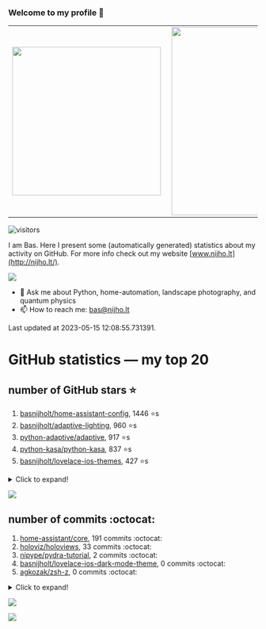 ### Welcome to my profile 👋

<center>
  <table>
    <tr>
        <td><img width="300px" align="left" src="https://github-readme-stats.vercel.app/api/top-langs/?username=basnijholt&hide=TeX,Jupyter%20Notebook&layout=compact&theme=radical" /></td>
        <td><img align='right' src="https://github-readme-stats.vercel.app/api?username=basnijholt&show_icons=true&theme=radical" width="380"></td>
    </tr>
  </table>
</center>

![visitors](https://visitor-badge.glitch.me/badge?page_id=basnijholt.visitor-badge)

I am Bas. Here I present some (automatically generated) statistics about my activity on GitHub. For more info check out my website [www.nijho.lt](http://nijho.lt/).

![](https://www.nijho.lt/authors/admin/avatar_hu9e60e4b9bc120dfb6a666009f2878da6_182107_250x250_fill_q90_lanczos_center.jpg)

- 💬 Ask me about Python, home-automation, landscape photography, and quantum physics
- 📫 How to reach me: bas@nijho.lt

Last updated at 2023-05-15 12:08:55.731391.

# GitHub statistics — my top 20

## number of GitHub stars ⭐️

1. [basnijholt/home-assistant-config](https://github.com/basnijholt/home-assistant-config/), 1446 ⭐️s
2. [basnijholt/adaptive-lighting](https://github.com/basnijholt/adaptive-lighting/), 960 ⭐️s
3. [python-adaptive/adaptive](https://github.com/python-adaptive/adaptive/), 917 ⭐️s
4. [python-kasa/python-kasa](https://github.com/python-kasa/python-kasa/), 837 ⭐️s
5. [basnijholt/lovelace-ios-themes](https://github.com/basnijholt/lovelace-ios-themes/), 427 ⭐️s
<details><summary>Click to expand!</summary>

6. [basnijholt/lovelace-ios-dark-mode-theme](https://github.com/basnijholt/lovelace-ios-dark-mode-theme/), 410 ⭐️s
7. [basnijholt/miflora](https://github.com/basnijholt/miflora/), 360 ⭐️s
8. [topocm/topocm_content](https://github.com/topocm/topocm_content/), 238 ⭐️s
9. [basnijholt/rsync-time-machine.py](https://github.com/basnijholt/rsync-time-machine.py/), 153 ⭐️s
10. [basnijholt/home-assistant-streamdeck-yaml](https://github.com/basnijholt/home-assistant-streamdeck-yaml/), 106 ⭐️s
11. [basnijholt/home-assistant-macbook-touch-bar](https://github.com/basnijholt/home-assistant-macbook-touch-bar/), 92 ⭐️s
12. [kwant-project/kwant](https://github.com/kwant-project/kwant/), 72 ⭐️s
13. [basnijholt/markdown-code-runner](https://github.com/basnijholt/markdown-code-runner/), 53 ⭐️s
14. [basnijholt/home-assistant-streamdeck-yaml-addon](https://github.com/basnijholt/home-assistant-streamdeck-yaml-addon/), 42 ⭐️s
15. [basnijholt/aiokef](https://github.com/basnijholt/aiokef/), 28 ⭐️s
16. [basnijholt/thesis-cover](https://github.com/basnijholt/thesis-cover/), 25 ⭐️s
17. [basnijholt/instacron](https://github.com/basnijholt/instacron/), 19 ⭐️s
18. [basnijholt/adaptive-scheduler](https://github.com/basnijholt/adaptive-scheduler/), 17 ⭐️s
19. [basnijholt/addon-otmonitor](https://github.com/basnijholt/addon-otmonitor/), 13 ⭐️s
20. [kwant-project/kwant-tutorial-2016](https://github.com/kwant-project/kwant-tutorial-2016/), 13 ⭐️s

</details>

![](https://github.com/basnijholt/basnijholt/raw/main/stars_over_time.png)

## number of commits :octocat:

1. [home-assistant/core](https://github.com/home-assistant/core/), 191 commits :octocat:
2. [holoviz/holoviews](https://github.com/holoviz/holoviews/), 33 commits :octocat:
3. [nipype/pydra-tutorial](https://github.com/nipype/pydra-tutorial/), 2 commits :octocat:
4. [basnijholt/lovelace-ios-dark-mode-theme](https://github.com/basnijholt/lovelace-ios-dark-mode-theme/), 0 commits :octocat:
5. [agkozak/zsh-z](https://github.com/agkozak/zsh-z/), 0 commits :octocat:
<details><summary>Click to expand!</summary>

6. [pre-commit/pre-commit](https://github.com/pre-commit/pre-commit/), 0 commits :octocat:
7. [MicrosoftDocs/azure-devops-docs](https://github.com/MicrosoftDocs/azure-devops-docs/), 0 commits :octocat:
8. [basnijholt/media_player.kef](https://github.com/basnijholt/media_player.kef/), 0 commits :octocat:
9. [SchedMD/slurm](https://github.com/SchedMD/slurm/), 0 commits :octocat:
10. [craigbarratt/hass-pyscript-jupyter](https://github.com/craigbarratt/hass-pyscript-jupyter/), 0 commits :octocat:
11. [kwant-project/testing](https://github.com/kwant-project/testing/), 0 commits :octocat:
12. [telegraphic/hickle](https://github.com/telegraphic/hickle/), 0 commits :octocat:
13. [conda-forge/holoviews-feedstock](https://github.com/conda-forge/holoviews-feedstock/), 0 commits :octocat:
14. [conda-forge/pelican-feedstock](https://github.com/conda-forge/pelican-feedstock/), 0 commits :octocat:
15. [QCoDeS/broadbean](https://github.com/QCoDeS/broadbean/), 0 commits :octocat:
16. [Azure/azhpc-images](https://github.com/Azure/azhpc-images/), 0 commits :octocat:
17. [binder-project/binder-build-core](https://github.com/binder-project/binder-build-core/), 0 commits :octocat:
18. [ianare/exif-py](https://github.com/ianare/exif-py/), 0 commits :octocat:
19. [kraih/kefctl](https://github.com/kraih/kefctl/), 0 commits :octocat:
20. [basnijholt/codestructure](https://github.com/basnijholt/codestructure/), 0 commits :octocat:

</details>

![](https://github.com/basnijholt/basnijholt/raw/main/commits_per_hour.png)

![](https://github.com/basnijholt/basnijholt/raw/main/commits_per_weekday.png)

